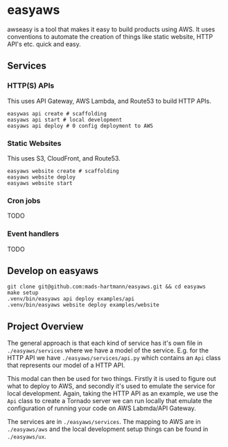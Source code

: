 # easyaws

awseasy is a tool that makes it easy to build products using AWS. It uses
conventions to automate the creation of things like static website, HTTP API's
etc. quick and easy.

## Services

### HTTP(S) APIs

This uses API Gateway, AWS Lambda, and Route53 to build HTTP APIs.

    easywas api create # scaffolding
    easyaws api start # local development
    easyaws api deploy # 0 config deployment to AWS

### Static Websites

This uses S3, CloudFront, and Route53.

    easyaws website create # scaffolding
    easyaws website deploy
    easyaws website start

### Cron jobs

TODO

### Event handlers

TODO

## Develop on easyaws

    git clone git@github.com:mads-hartmann/easyaws.git && cd easyaws
    make setup
    .venv/bin/easyaws api deploy examples/api
    .venv/bin/easyaws website deploy examples/website

## Project Overview

The general approach is that each kind of service has it's own file in
`./easyaws/services` where we have a model of the service. E.g. for the HTTP
API we have `./easyaws/services/api.py` which contains an `Api` class that
represents our model of a HTTP API.

This modal can then be used for two things. Firstly it is used to figure out
what to deploy to AWS, and secondly it's used to emulate the service for local
development. Again, taking the HTTP API as an example, we use the `Api` class
to create a Tornado server we can run locally that emulate the configuration of
running your code on AWS Labmda/API Gateway.

The services are in `./easyaws/services`. The mapping to AWS are in
`./easyaws/aws` and the local development setup things can be found in
`./easyaws/ux`.
